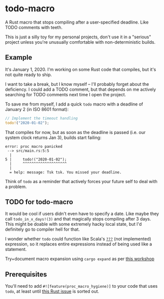 # todo-macro

A Rust macro that stops compiling after a user-specified deadline. Like TODO comments with teeth.

This is just a silly toy for my personal projects, don't use it in a "serious" project unless you're unusually comfortable with non-deterministic builds.

## Example

It's January 1, 2020. I'm working on some Rust code that compiles, but it's not quite ready to ship. 

I want to take a break, but I know myself – I'll probably forget about the deficiency. I could add a TODO comment, but that depends on me actively searching for TODO comments next time I open the project.

To save me from myself, I add a quick `todo` macro with a deadline of January 2 (in ISO 8601 format):

```rust
// Implement the timeout handling
todo!("2020-01-02");
```

That compiles for now, but as soon as the deadline is passed (i.e. our system clock returns Jan 3), builds start failing:

```
error: proc macro panicked
 --> src/main.rs:5:5
  |
5 |     todo!("2020-01-02");
  |     ^^^^^^^^^^^^^^^^^^^^
  |
  = help: message: Tsk tsk. You missed your deadline.
```

Think of `todo` as a reminder that actively forces your future self to deal with a problem.

## TODO for todo-macro

It would be cool if users didn't even have to specify a date. Like maybe they call `todo_in_x_days!(3)` and that magically stops compiling after 3 days. This might be doable with some extremely hacky local state, but I'd definitely go to compiler hell for that.

I wonder whether `todo` could function like Scala's [`???`](https://alvinalexander.com/scala/what-does-three-question-marks-in-scala-mean) (not implemented) expression, so it replaces entire expressions instead of being used like a statement.

Try+document macro expansion using `cargo expand` as per [this workshop](https://github.com/dtolnay/proc-macro-workshop#debugging-tips)

## Prerequisites

You'll need to add `#![feature(proc_macro_hygiene)]` to your code that uses `todo`, at least until [this Rust issue](https://github.com/rust-lang/rust/issues/54727) is sorted out.
